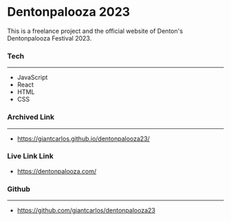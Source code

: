 # **Dentonpalooza 2023**

This is a freelance project and the official website of Denton's Dentonpalooza Festival 2023.

### **Tech**
---

- JavaScript
- React
- HTML
- CSS


### **Archived Link**
---

- https://giantcarlos.github.io/dentonpalooza23/



### **Live Link Link**

- https://dentonpalooza.com/



### **Github**
---

- https://github.com/giantcarlos/dentonpalooza23

